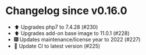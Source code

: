 # Changelog since v0.16.0
- ⬆️ Upgrades php7 to 7.4.28 (#230) 
- ⬆️ Upgrades add-on base image to 11.0.1 (#228) 
- 🎆 Updates maintenance/license year to 2022 (#227) 
- 🚀 Update CI to latest version (#225) 
